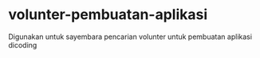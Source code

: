 # volunter-pembuatan-aplikasi
Digunakan untuk sayembara pencarian volunter untuk pembuatan aplikasi dicoding
